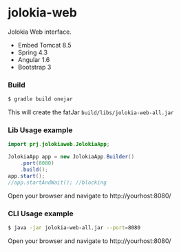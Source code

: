 # jolokia-web

Jolokia Web interface.
  - Embed Tomcat 8.5
  - Spring 4.3
  - Angular 1.6
  - Bootstrap 3

### Build
```sh
$ gradle build onejar
```
This will create the fatJar `build/libs/jolokia-web-all.jar`

### Lib Usage example
```java
import prj.jolokiaweb.JolokiaApp;

JolokiaApp app = new JolokiaApp.Builder()
    .port(8080)
    .build();
app.start();
//app.startAndWait(); //blocking
```
Open your browser and navigate to http://yourhost:8080/
### CLI Usage example
```sh
$ java -jar jolokia-web-all.jar --port=8080
```
Open your browser and navigate to http://yourhost:8080/
